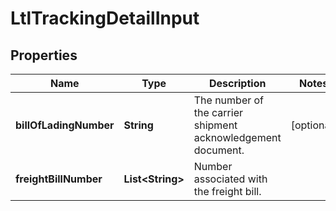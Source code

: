 
# LtlTrackingDetailInput

## Properties
Name | Type | Description | Notes
------------ | ------------- | ------------- | -------------
**billOfLadingNumber** | **String** | The number of the carrier shipment acknowledgement document. |  [optional]
**freightBillNumber** | **List&lt;String&gt;** | Number associated with the freight bill. | 




